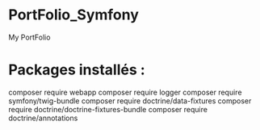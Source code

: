 # PortFolio_Symfony
My PortFolio

# Packages installés : 
composer require webapp
composer require logger
composer require symfony/twig-bundle
composer require doctrine/data-fixtures
composer require doctrine/doctrine-fixtures-bundle
composer require doctrine/annotations